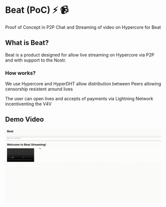 # Beat (PoC) ⚡ 📹

 Proof of Concept in P2P Chat and Streaming of video on Hypercore for Beat 

## What is Beat?

Beat is a product designed for allow live streaming on Hypercore via P2P and with support to the Nostr.

### How works?

We use Hypercore and HyperDHT allow distribution between Peers allowing censorship resistent around lives

The user can open lives and accepts of payments via Lightning Network incentiventing the V4V

## Demo Video

![Demo Video](https://github.com/AreaLayer/Beat-PoC/blob/main/demo-video/Beat-demo.gif)
